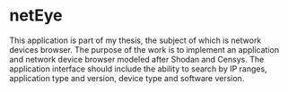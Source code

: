 # netEye
This application is part of my thesis, the subject of which is network devices browser.
The purpose of the work is to implement an application and network device browser modeled after Shodan and Censys. The application interface should include the ability to search by IP ranges, application type and version, device type and software version.
